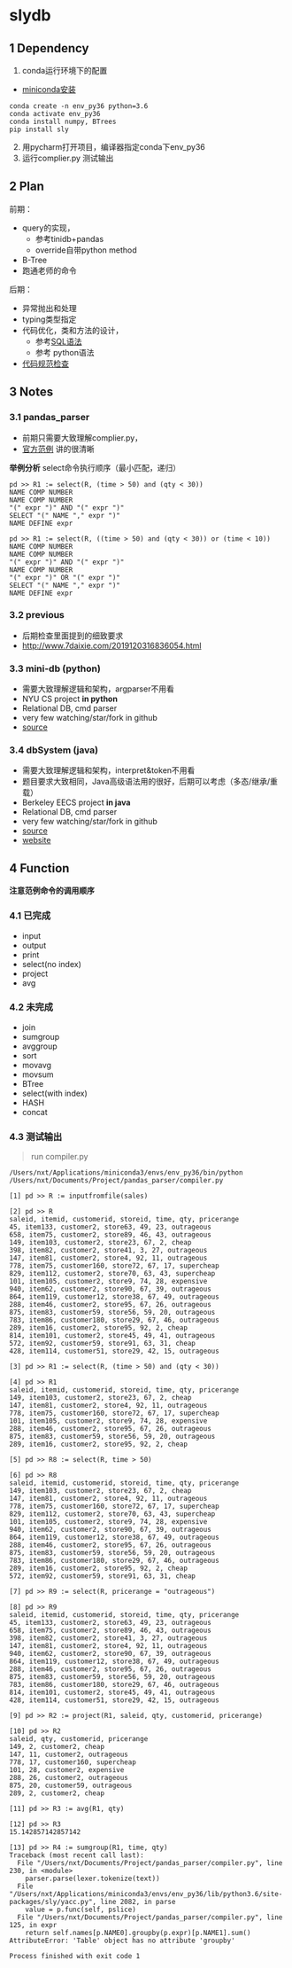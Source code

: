 # slydb

## 1 Dependency
1. conda运行环境下的配置
- [miniconda安装](https://docs.conda.io/en/latest/miniconda.html)
```conda
conda create -n env_py36 python=3.6
conda activate env_py36
conda install numpy, BTrees
pip install sly
```
2. 用pycharm打开项目，编译器指定conda下env_py36
3. 运行complier.py 测试输出

## 2 Plan

前期：
- query的实现，
    - 参考tinidb+pandas
    - override自带python method
- B-Tree
- 跑通老师的命令

后期：
- 异常抛出和处理
- typing类型指定
- 代码优化，类和方法的设计，
    - 参考[SQL语法](https://www.w3school.com.cn/sql/index.asp)
    - 参考 python语法
- [代码规范检查](https://zh-google-styleguide.readthedocs.io/en/latest/google-python-styleguide/contents/)



## 3 Notes
### 3.1 pandas_parser
- 前期只需要大致理解complier.py，
- [官方范例](https://sly.readthedocs.io/en/latest/sly.html#writing-a-lexer)
讲的很清晰

**举例分析**
select命令执行顺序（最小匹配，递归）
```
pd >> R1 := select(R, (time > 50) and (qty < 30))
NAME COMP NUMBER
NAME COMP NUMBER
"(" expr ")" AND "(" expr ")"
SELECT "(" NAME "," expr ")"
NAME DEFINE expr

pd >> R1 := select(R, ((time > 50) and (qty < 30)) or (time < 10))
NAME COMP NUMBER
NAME COMP NUMBER
"(" expr ")" AND "(" expr ")"
NAME COMP NUMBER
"(" expr ")" OR "(" expr ")"
SELECT "(" NAME "," expr ")"
NAME DEFINE expr
```


### 3.2 previous
- 后期检查里面提到的细致要求
- http://www.7daixie.com/2019120316836054.html

### 3.3 mini-db (python)
- 需要大致理解逻辑和架构，argparser不用看
- NYU CS project **in python**
- Relational DB, cmd parser
- very few watching/star/fork in github
- [source](https://github.com/samarthtambad/mini-db)

### 3.4 dbSystem (java)
- 需要大致理解逻辑和架构，interpret&token不用看
- 题目要求大致相同，Java高级语法用的很好，后期可以考虑（多态/继承/重载）
- Berkeley EECS project **in java**
- Relational DB, cmd parser
- very few watching/star/fork in github
- [source](https://github.com/timkchan/dbSystem)
- [website](https://inst.eecs.berkeley.edu/~cs61b/fa15/hw/proj1/)


## 4 Function
**注意范例命令的调用顺序**
### 4.1 已完成
- input
- output
- print
- select(no index)
- project
- avg

### 4.2 未完成
- join
- sumgroup
- avggroup
- sort
- movavg
- movsum
- BTree
- select(with index)
- HASH
- concat


### 4.3 测试输出
> run compiler.py
```
/Users/nxt/Applications/miniconda3/envs/env_py36/bin/python /Users/nxt/Documents/Project/pandas_parser/compiler.py

[1] pd >> R := inputfromfile(sales)

[2] pd >> R
saleid, itemid, customerid, storeid, time, qty, pricerange
45, item133, customer2, store63, 49, 23, outrageous
658, item75, customer2, store89, 46, 43, outrageous
149, item103, customer2, store23, 67, 2, cheap
398, item82, customer2, store41, 3, 27, outrageous
147, item81, customer2, store4, 92, 11, outrageous
778, item75, customer160, store72, 67, 17, supercheap
829, item112, customer2, store70, 63, 43, supercheap
101, item105, customer2, store9, 74, 28, expensive
940, item62, customer2, store90, 67, 39, outrageous
864, item119, customer12, store38, 67, 49, outrageous
288, item46, customer2, store95, 67, 26, outrageous
875, item83, customer59, store56, 59, 20, outrageous
783, item86, customer180, store29, 67, 46, outrageous
289, item16, customer2, store95, 92, 2, cheap
814, item101, customer2, store45, 49, 41, outrageous
572, item92, customer59, store91, 63, 31, cheap
428, item114, customer51, store29, 42, 15, outrageous

[3] pd >> R1 := select(R, (time > 50) and (qty < 30))

[4] pd >> R1
saleid, itemid, customerid, storeid, time, qty, pricerange
149, item103, customer2, store23, 67, 2, cheap
147, item81, customer2, store4, 92, 11, outrageous
778, item75, customer160, store72, 67, 17, supercheap
101, item105, customer2, store9, 74, 28, expensive
288, item46, customer2, store95, 67, 26, outrageous
875, item83, customer59, store56, 59, 20, outrageous
289, item16, customer2, store95, 92, 2, cheap

[5] pd >> R8 := select(R, time > 50)

[6] pd >> R8
saleid, itemid, customerid, storeid, time, qty, pricerange
149, item103, customer2, store23, 67, 2, cheap
147, item81, customer2, store4, 92, 11, outrageous
778, item75, customer160, store72, 67, 17, supercheap
829, item112, customer2, store70, 63, 43, supercheap
101, item105, customer2, store9, 74, 28, expensive
940, item62, customer2, store90, 67, 39, outrageous
864, item119, customer12, store38, 67, 49, outrageous
288, item46, customer2, store95, 67, 26, outrageous
875, item83, customer59, store56, 59, 20, outrageous
783, item86, customer180, store29, 67, 46, outrageous
289, item16, customer2, store95, 92, 2, cheap
572, item92, customer59, store91, 63, 31, cheap

[7] pd >> R9 := select(R, pricerange = "outrageous")

[8] pd >> R9
saleid, itemid, customerid, storeid, time, qty, pricerange
45, item133, customer2, store63, 49, 23, outrageous
658, item75, customer2, store89, 46, 43, outrageous
398, item82, customer2, store41, 3, 27, outrageous
147, item81, customer2, store4, 92, 11, outrageous
940, item62, customer2, store90, 67, 39, outrageous
864, item119, customer12, store38, 67, 49, outrageous
288, item46, customer2, store95, 67, 26, outrageous
875, item83, customer59, store56, 59, 20, outrageous
783, item86, customer180, store29, 67, 46, outrageous
814, item101, customer2, store45, 49, 41, outrageous
428, item114, customer51, store29, 42, 15, outrageous

[9] pd >> R2 := project(R1, saleid, qty, customerid, pricerange)

[10] pd >> R2
saleid, qty, customerid, pricerange
149, 2, customer2, cheap
147, 11, customer2, outrageous
778, 17, customer160, supercheap
101, 28, customer2, expensive
288, 26, customer2, outrageous
875, 20, customer59, outrageous
289, 2, customer2, cheap

[11] pd >> R3 := avg(R1, qty)

[12] pd >> R3
15.142857142857142

[13] pd >> R4 := sumgroup(R1, time, qty)
Traceback (most recent call last):
  File "/Users/nxt/Documents/Project/pandas_parser/compiler.py", line 230, in <module>
    parser.parse(lexer.tokenize(text))
  File "/Users/nxt/Applications/miniconda3/envs/env_py36/lib/python3.6/site-packages/sly/yacc.py", line 2082, in parse
    value = p.func(self, pslice)
  File "/Users/nxt/Documents/Project/pandas_parser/compiler.py", line 125, in expr
    return self.names[p.NAME0].groupby(p.expr)[p.NAME1].sum()
AttributeError: 'Table' object has no attribute 'groupby'

Process finished with exit code 1
```
